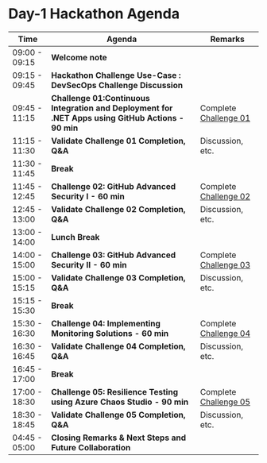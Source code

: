 # Day-1 Hackathon Agenda

| Time          | Agenda                                              | Remarks                                  |
|---------------|-----------------------------------------------------|------------------------------------------|
| 09:00 - 09:15 | **Welcome note**                                        |                                          |
| 09:15 - 09:45 | **Hackathon Challenge Use-Case : DevSecOps Challenge Discussion** |      |
| 09:45 - 11:15 | **Challenge 01:Continuous Integration and Deployment for .NET Apps using GitHub Actions - 90 min** | Complete [Challenge 01](https://github.com/CloudLabs-MOC/DevOps-DevSecOp-challenge-labs/blob/main/Scenario/Hackathon-Day-1/Challenge-1.md)         |
| 11:15 - 11:30 | **Validate Challenge 01 Completion, Q&A** | Discussion, etc.                  |
| 11:30 - 11:45 | **Break**                                           |                                     |
| 11:45 - 12:45 | **Challenge 02: GitHub Advanced Security I - 60 min** | Complete [Challenge 02 ](https://github.com/CloudLabs-MOC/DevOps-DevSecOp-challenge-labs/blob/main/Scenario/Hackathon-Day-1/Challenge-2.md)   |
| 12:45 - 13:00 | **Validate Challenge 02 Completion, Q&A** | Discussion, etc.                   |
| 13:00 - 14:00 | **Lunch Break**                                           |                                    |
| 14:00 - 15:00 | **Challenge 03: GitHub Advanced Security II - 60 min** | Complete [Challenge 03](https://github.com/CloudLabs-MOC/DevOps-DevSecOp-challenge-labs/blob/main/Scenario/Hackathon-Day-1/Challenge-3.md) |
| 15:00 - 15:15 | **Validate Challenge 03 Completion, Q&A** | Discussion, etc.                  |
| 15:15 - 15:30 | **Break**                                           |                                  |
| 15:30 - 16:30 | **Challenge 04: Implementing Monitoring Solutions - 60 min**   | Complete [Challenge 04](https://github.com/CloudLabs-MOC/DevOps-DevSecOp-challenge-labs/blob/main/Scenario/Hackathon-Day-1/Challenge-4.md)             |
| 16:30 - 16:45 | **Validate Challenge 04 Completion, Q&A** | Discussion, etc.           |
| 16:45 - 17:00 | **Break**   |
| 17:00 - 18:30 | **Challenge 05: Resilience Testing using Azure Chaos Studio - 90 min** |   Complete [Challenge 05](https://github.com/CloudLabs-MOC/DevOps-DevSecOp-challenge-labs/blob/main/Scenario/Hackathon-Day-1/Challenge-5.md)     |
| 18:30 - 18:45 | **Validate Challenge 05 Completion, Q&A** | Discussion, etc.           |
| 04:45 - 05:00 | **Closing Remarks & Next Steps and Future Collaboration** |        |
